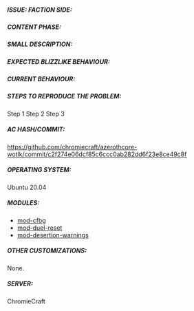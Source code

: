 <!-- IF YOU DO NOT FILL THIS TEMPLATE OUT, THE ISSUE WILL BE CLOSED -->
##### ISSUE: FACTION SIDE:
<!--
________________________________________________________________________________________________________________________________________
________________________________________________________________________________________________________________________________________
Specify to which type of Faction the problem in question belongs
(and I don't mean which Character you encountered the problem with if Horde or Alliance, I mean if the Problem is specific to the faction),
For example:
There may be a quest that is the same for both Horde that for Alliance, but that maybe that of Horde works and that Alliance doesn't,
so indicate to which faction the problem belongs through these 2 Images, you need to delete ONLY the relates symbols:
from the line <!- -> leaving the link of of interest in this way:
" ![image](https://user-images.githubusercontent.com/1884642/108204869-3a88d100-711c-11eb-8179-e1b9b73ed450.png) " (Without quotes)
________________________________________________________________________________________________________________________________________
________________________________________________________________________________________________________________________________________
-->
<!-- P.S: The words "Alliance" and "Horde" (are a reference for you, to make you understand which image you need if the problem concerns both factions put both images) -->
<!-- EDIT FROM THIS POINT DOWN ONLY -->

<!-- ![Alliance](https://user-images.githubusercontent.com/1884642/108204869-3a88d100-711c-11eb-8179-e1b9b73ed450.png)-->
<!-- ![Horde](https://user-images.githubusercontent.com/1884642/108204991-63a96180-711c-11eb-9ed9-138c233070a6.png)-->


##### CONTENT PHASE:
<!--
________________________________________________________________________________________________________________________________________
________________________________________________________________________________________________________________________________________
Specify the content phase where this bug belongs to, for example "1-19" or "20-29", etc...
________________________________________________________________________________________________________________________________________
________________________________________________________________________________________________________________________________________
-->
<!-- WRITE FROM THIS POINT DOWN ONLY -->



##### SMALL DESCRIPTION:
<!--
________________________________________________________________________________________________________________________________________
________________________________________________________________________________________________________________________________________
Add a bug description line, then fill in the required fields for your problem (based on the needs of your problem)
Delete the "<!--" symbols at the beginning and at the end according to the field you need, the fields you don't need to fill ignore them.
________________________________________________________________________________________________________________________________________
________________________________________________________________________________________________________________________________________
EXAMPLE OF HOW TO EDIT:
[INSIDE THE SQUARE PARENTHESES YOU MUST PUT THE NAME OF THE QUEST/NPC/SPELL/ETC](INSIDE THE ROUND BRACKETS YOU MUST PUT THE LINK)
-->
<!--
_____________________________
SECTION RELATED TO QUEST:   |
QUEST, NPC GIVING THE QUEST,|
NPC TO DELIVER THE QUEST.   |
____________________________|
-->
<!-- WRITE/EDIT FROM THIS POINT DOWN ONLY -->

<!-- Quest: [Quest Name](Link Quest from Wowhead or Other DB Link such https://wowgaming.altervista.org/aowow/) -->
<!-- NPC_Start: [Name Npc Quest Starter](Link NPC from Wowhead or Other DB Link such https://wowgaming.altervista.org/aowow/) -->
<!-- NPC_End: [Name Npc Quest End](Link NPC from Wowhead or Other DB Link such https://wowgaming.altervista.org/aowow/) -->



<!--
_____________________________
SECTION RELATING TO NPC,    |
SPELL, ITEMS, ADDITIONALS   |
____________________________|
-->
<!-- WRITE/EDIT FROM THIS POINT DOWN ONLY -->

<!-- NPC: [NPC Name](Link NPC from Wowhead or Other DB Link such https://wowgaming.altervista.org/aowow/) -->
<!-- Spell: [Spell Name](Link Spell from Wowhead or Other DB Link such https://wowgaming.altervista.org/aowow/) -->
<!-- Item: [Item Name](Link Item from Wowhead or Other DB Link such https://wowgaming.altervista.org/aowow/) -->
<!-- GameObject: [GameObject Name](Link GameObject from Wowhead or Other DB Link such https://wowgaming.altervista.org/aowow/) -->
<!-- Zone: [Zone Name](Link Zone from Wowhead or Other DB Link such https://wowgaming.altervista.org/aowow/) -->



##### EXPECTED BLIZZLIKE BEHAVIOUR:
<!--
________________________________________________________________________________________________________________________________________
________________________________________________________________________________________________________________________________________
Describe how it should be working without the bug.
________________________________________________________________________________________________________________________________________
________________________________________________________________________________________________________________________________________
-->
<!-- WRITE/EDIT FROM THIS POINT DOWN ONLY -->



##### CURRENT BEHAVIOUR:
<!--
________________________________________________________________________________________________________________________________________
________________________________________________________________________________________________________________________________________
Describe the bug in detail, then fill in the required fields for your problem (based on the needs of your problem)
Delete the "<!--" symbols at the beginning and at the end according to the field you need, the fields you don't need to fill ignore them.
________________________________________________________________________________________________________________________________________
________________________________________________________________________________________________________________________________________
-->
<!-- WRITE/EDIT FROM THIS POINT DOWN ONLY -->



##### STEPS TO REPRODUCE THE PROBLEM:
<!--
________________________________________________________________________________________________________________________________________
________________________________________________________________________________________________________________________________________
Describe precisely how to reproduce the bug so we can fix it or confirm its existence:
 - Which commands to use?
 - Which NPC to teleport to?
 - Other steps
________________________________________________________________________________________________________________________________________
________________________________________________________________________________________________________________________________________
-->
<!-- WRITE/EDIT FROM THIS POINT DOWN ONLY -->

Step 1 
Step 2 
Step 3 








<!------------------------------------------------------------------->
<!------------------------------------------------------------------->
<!------------------------------------------------------------------->
<!------------------------------------------------------------------->
<!------------------------------------------------------------------->
<!------------------ DO NOT MODIFY THE TEXT BELOW ------------------->
<!------------------------------------------------------------------->
<!------------------------------------------------------------------->
<!------------------------------------------------------------------->
<!------------------------------------------------------------------->
<!------------------------------------------------------------------->


##### AC HASH/COMMIT:

https://github.com/chromiecraft/azerothcore-wotlk/commit/c2f274e06dcf85c6ccc0ab282dd6f23e8ce49c8f

##### OPERATING SYSTEM:

Ubuntu 20.04

##### MODULES:

- [mod-cfbg](https://github.com/azerothcore/mod-cfbg)
- [mod-duel-reset](https://github.com/azerothcore/mod-duel-reset)
- [mod-desertion-warnings](https://github.com/azerothcore/mod-desertion-warnings)

##### OTHER CUSTOMIZATIONS:

None.

##### SERVER:

ChromieCraft

